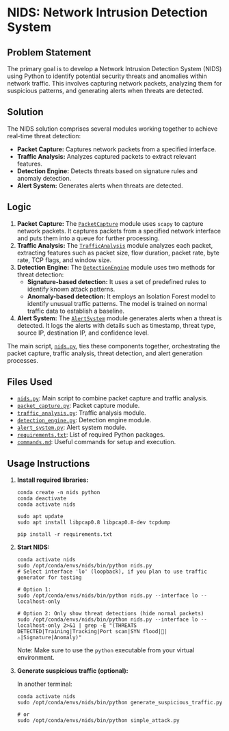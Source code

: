 # NIDS: Network Intrusion Detection System

## Problem Statement

The primary goal is to develop a Network Intrusion Detection System (NIDS) using Python to identify potential security threats and anomalies within network traffic. This involves capturing network packets, analyzing them for suspicious patterns, and generating alerts when threats are detected.

## Solution

The NIDS solution comprises several modules working together to achieve real-time threat detection:

- **Packet Capture:** Captures network packets from a specified interface.
- **Traffic Analysis:** Analyzes captured packets to extract relevant features.
- **Detection Engine:** Detects threats based on signature rules and anomaly detection.
- **Alert System:** Generates alerts when threats are detected.

## Logic

1.  **Packet Capture:** The [`PacketCapture`](packet_capture.py) module uses `scapy` to capture network packets. It captures packets from a specified network interface and puts them into a queue for further processing.
2.  **Traffic Analysis:** The [`TrafficAnalysis`](traffic_analysis.py) module analyzes each packet, extracting features such as packet size, flow duration, packet rate, byte rate, TCP flags, and window size.
3.  **Detection Engine:** The [`DetectionEngine`](detection_engine.py) module uses two methods for threat detection:
    -   **Signature-based detection:** It uses a set of predefined rules to identify known attack patterns.
    -   **Anomaly-based detection:** It employs an Isolation Forest model to identify unusual traffic patterns. The model is trained on normal traffic data to establish a baseline.
4.  **Alert System:** The [`AlertSystem`](alert_system.py) module generates alerts when a threat is detected. It logs the alerts with details such as timestamp, threat type, source IP, destination IP, and confidence level.

The main script, [`nids.py`](nids.py), ties these components together, orchestrating the packet capture, traffic analysis, threat detection, and alert generation processes.

## Files Used

-   [`nids.py`](nids.py): Main script to combine packet capture and traffic analysis.
-   [`packet_capture.py`](packet_capture.py): Packet capture module.
-   [`traffic_analysis.py`](traffic_analysis.py): Traffic analysis module.
-   [`detection_engine.py`](detection_engine.py): Detection engine module.
-   [`alert_system.py`](alert_system.py): Alert system module.
-   [`requirements.txt`](requirements.txt): List of required Python packages.
-   [`commands.md`](commands.md): Useful commands for setup and execution.

## Usage Instructions

1.  **Install required libraries:**

    ```
    conda create -n nids python
    conda deactivate
    conda activate nids

    sudo apt update
    sudo apt install libpcap0.8 libpcap0.8-dev tcpdump

    pip install -r requirements.txt
    ```
2.  **Start NIDS:**

    ```
    conda activate nids
    sudo /opt/conda/envs/nids/bin/python nids.py
    # Select interface 'lo' (loopback), if you plan to use traffic generator for testing

    # Option 1:
    sudo /opt/conda/envs/nids/bin/python nids.py --interface lo --localhost-only

    # Option 2: Only show threat detections (hide normal packets)
    sudo /opt/conda/envs/nids/bin/python nids.py --interface lo --localhost-only 2>&1 | grep -E "(THREATS DETECTED|Training|Tracking|Port scan|SYN flood|🚨|⚠️|Signature|Anomaly)"
    ```

    Note: Make sure to use the `python` executable from your virtual environment.

3.  **Generate suspicious traffic (optional):**

    In another terminal:

    ```
    conda activate nids
    sudo /opt/conda/envs/nids/bin/python generate_suspicious_traffic.py

    # or
    sudo /opt/conda/envs/nids/bin/python simple_attack.py
    ```
